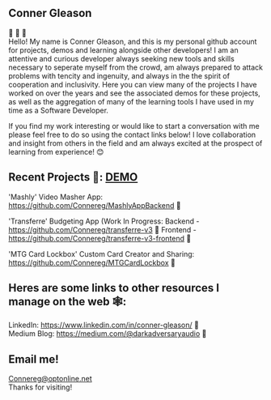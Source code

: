 ## Conner Gleason
💾 📢 💾 
<br/>
Hello! My name is Conner Gleason, and this is my personal github account for projects, demos and learning alongside other developers! I am an attentive and curious developer always seeking new tools and skills necessary to seperate myself from the crowd, am always prepared to attack problems with tencity and ingenuity, and always in the the spirit of cooperation and inclusivity. Here you can view many of the projects I have worked on over the years and see the associated demos for these projects, as well as the aggregation of many of the learning tools I have used in my time as a Software Developer.

If you find my work interesting or would like to start a conversation with me please feel free to do so using the contact links below! I love collaboration and insight from others in the field and am always excited at the prospect of learning from experience! 😊

## Recent Projects 💾: <a href="https://www.youtube.com/watch?v=NRnfeyvBj9M&t=229s">DEMO</a>
'Mashly' Video Masher App: https://github.com/Connereg/MashlyAppBackend 🔗

'Transferre' Budgeting App (Work In Progress:
Backend - https://github.com/Connereg/transferre-v3 🔗 Frontend - https://github.com/Connereg/transferre-v3-frontend 🔗

'MTG Card Lockbox' Custom Card Creator and Sharing: https://github.com/Connereg/MTGCardLockbox 🔗

## Heres are some links to other resources I manage on the web 🕸️:
LinkedIn: https://www.linkedin.com/in/conner-gleason/ 🔗
<br/>
Medium Blog: https://medium.com/@darkadversaryaudio 🔗

## Email me!
Connereg@optonline.net
<br/>
Thanks for visiting!
